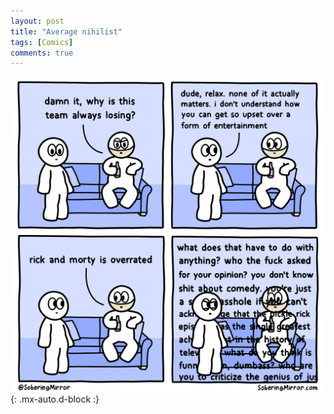 ```yaml
---
layout: post
title: "Average nihilist"
tags: [Comics]
comments: true
---
```



!["Average nihilist"](/comics/43.png){: .mx-auto.d-block :}